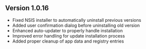 ## Version 1.0.16
- Fixed NSIS installer to automatically uninstall previous versions
- Added user confirmation dialog before uninstalling old version
- Enhanced auto-updater to properly handle installation
- Improved error handling for update installation process
- Added proper cleanup of app data and registry entries